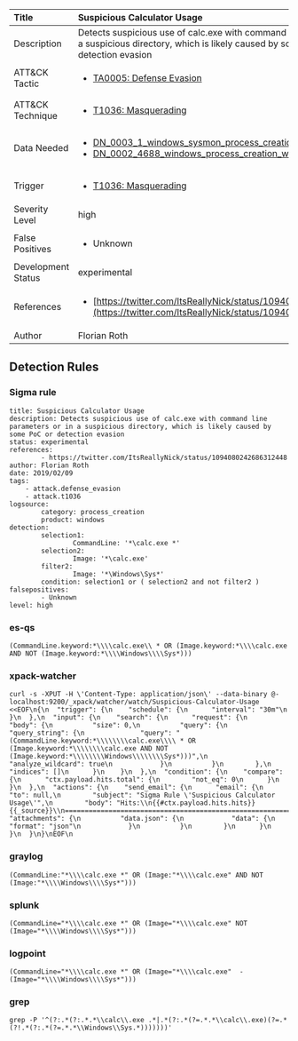 | Title                | Suspicious Calculator Usage                                                                                                                                                 |
|:---------------------|:------------------------------------------------------------------------------------------------------------------------------------------------------------|
| Description          | Detects suspicious use of calc.exe with command line parameters or in a suspicious directory, which is likely caused by some PoC or detection evasion                                                                                                                                           |
| ATT&amp;CK Tactic    | <ul><li>[TA0005: Defense Evasion](https://attack.mitre.org/tactics/TA0005)</li></ul>  |
| ATT&amp;CK Technique | <ul><li>[T1036: Masquerading](https://attack.mitre.org/techniques/T1036)</li></ul>                             |
| Data Needed          | <ul><li>[DN_0003_1_windows_sysmon_process_creation](../Data_Needed/DN_0003_1_windows_sysmon_process_creation.md)</li><li>[DN_0002_4688_windows_process_creation_with_commandline](../Data_Needed/DN_0002_4688_windows_process_creation_with_commandline.md)</li></ul>                                                         |
| Trigger              | <ul><li>[T1036: Masquerading](../Triggers/T1036.md)</li></ul>  |
| Severity Level       | high                                                                                                                                                 |
| False Positives      | <ul><li>Unknown</li></ul>                                                                  |
| Development Status   | experimental                                                                                                                                                |
| References           | <ul><li>[https://twitter.com/ItsReallyNick/status/1094080242686312448](https://twitter.com/ItsReallyNick/status/1094080242686312448)</li></ul>                                                          |
| Author               | Florian Roth                                                                                                                                                |


## Detection Rules

### Sigma rule

```
title: Suspicious Calculator Usage
description: Detects suspicious use of calc.exe with command line parameters or in a suspicious directory, which is likely caused by some PoC or detection evasion
status: experimental
references:
        - https://twitter.com/ItsReallyNick/status/1094080242686312448
author: Florian Roth
date: 2019/02/09
tags:
    - attack.defense_evasion
    - attack.t1036
logsource:
        category: process_creation
        product: windows
detection:
        selection1:
                CommandLine: '*\calc.exe *'
        selection2:
                Image: '*\calc.exe'
        filter2:
                Image: '*\Windows\Sys*'
        condition: selection1 or ( selection2 and not filter2 )
falsepositives: 
        - Unknown
level: high

```





### es-qs
    
```
(CommandLine.keyword:*\\\\calc.exe\\ * OR (Image.keyword:*\\\\calc.exe AND NOT (Image.keyword:*\\\\Windows\\\\Sys*)))
```


### xpack-watcher
    
```
curl -s -XPUT -H \'Content-Type: application/json\' --data-binary @- localhost:9200/_xpack/watcher/watch/Suspicious-Calculator-Usage <<EOF\n{\n  "trigger": {\n    "schedule": {\n      "interval": "30m"\n    }\n  },\n  "input": {\n    "search": {\n      "request": {\n        "body": {\n          "size": 0,\n          "query": {\n            "query_string": {\n              "query": "(CommandLine.keyword:*\\\\\\\\calc.exe\\\\ * OR (Image.keyword:*\\\\\\\\calc.exe AND NOT (Image.keyword:*\\\\\\\\Windows\\\\\\\\Sys*)))",\n              "analyze_wildcard": true\n            }\n          }\n        },\n        "indices": []\n      }\n    }\n  },\n  "condition": {\n    "compare": {\n      "ctx.payload.hits.total": {\n        "not_eq": 0\n      }\n    }\n  },\n  "actions": {\n    "send_email": {\n      "email": {\n        "to": null,\n        "subject": "Sigma Rule \'Suspicious Calculator Usage\'",\n        "body": "Hits:\\n{{#ctx.payload.hits.hits}}{{_source}}\\n================================================================================\\n{{/ctx.payload.hits.hits}}",\n        "attachments": {\n          "data.json": {\n            "data": {\n              "format": "json"\n            }\n          }\n        }\n      }\n    }\n  }\n}\nEOF\n
```


### graylog
    
```
(CommandLine:"*\\\\calc.exe *" OR (Image:"*\\\\calc.exe" AND NOT (Image:"*\\\\Windows\\\\Sys*")))
```


### splunk
    
```
(CommandLine="*\\\\calc.exe *" OR (Image="*\\\\calc.exe" NOT (Image="*\\\\Windows\\\\Sys*")))
```


### logpoint
    
```
(CommandLine="*\\\\calc.exe *" OR (Image="*\\\\calc.exe"  -(Image="*\\\\Windows\\\\Sys*")))
```


### grep
    
```
grep -P '^(?:.*(?:.*.*\\calc\\.exe .*|.*(?:.*(?=.*.*\\calc\\.exe)(?=.*(?!.*(?:.*(?=.*.*\\Windows\\Sys.*)))))))'
```



